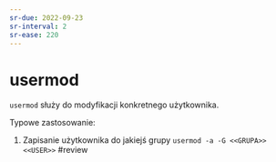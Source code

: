 ```yaml
---
sr-due: 2022-09-23
sr-interval: 2
sr-ease: 220
---
```


# usermod
`usermod` służy do modyfikacji konkretnego użytkownika.

Typowe zastosowanie:
1. Zapisanie użytkownika do jakiejś grupy
`usermod -a -G <<GRUPA>> <<USER>>`
#review
